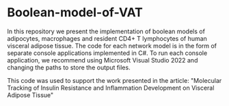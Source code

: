 # Boolean-model-of-VAT
In this repository we present the implementation of boolean models of adipocytes, macrophages and resident CD4+ T lymphocytes of human visceral adipose tissue. The code for each network model is in the form of separate console applications implemented in C#. To run each console application, we recommend using Microsoft Visual Studio 2022 and changing the paths to store the output files.

This code was used to support the work presented in the article: "Molecular Tracking of Insulin Resistance and Inflammation Development on Visceral Adipose Tissue"
